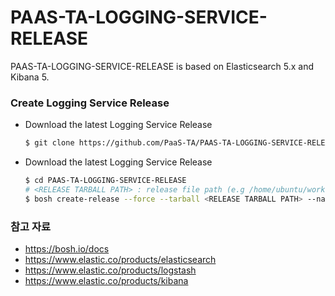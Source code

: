 # PAAS-TA-LOGGING-SERVICE-RELEASE

  PAAS-TA-LOGGING-SERVICE-RELEASE is based on Elasticsearch 5.x and Kibana 5.

### Create Logging Service Release

* Download the latest Logging Service Release

    ```sh
    $ git clone https://github.com/PaaS-TA/PAAS-TA-LOGGING-SERVICE-RELEASE.git
    ```
    
* Download the latest Logging Service Release
    ```sh
    $ cd PAAS-TA-LOGGING-SERVICE-RELEASE
    # <RELEASE TARBALL PATH> : release file path (e.g /home/ubuntu/workspace/paasta-logging-service-release.tgz)
    $ bosh create-release --force --tarball <RELEASE TARBALL PATH> --name paasta-logging-service-release --version 1.0
    ```  

### 참고 자료  
- https://bosh.io/docs  
- https://www.elastic.co/products/elasticsearch  
- https://www.elastic.co/products/logstash  
- https://www.elastic.co/products/kibana  